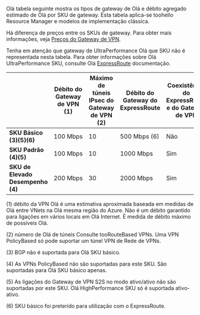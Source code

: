 Olá tabela seguinte mostra os tipos de gateway de Olá e débito agregado estimado de Olá por SKU de gateway. Esta tabela aplica-se toohello Resource Manager e modelos de implementação clássica. 

Há diferença de preços entre os SKUs de gateway. Para obter mais informações, veja [Preços do Gateway de VPN](https://azure.microsoft.com/pricing/details/vpn-gateway).

Tenha em atenção que gateway de UltraPerformance Olá que SKU não é representada nesta tabela. Para obter informações sobre Olá UltraPerformance SKU, consulte Olá [ExpressRoute](../articles/expressroute/expressroute-about-virtual-network-gateways.md) documentação.

|  | **Débito do Gateway de VPN (1)** | **Máximo de túneis IPsec do Gateway de VPN (2)** | **Débito do Gateway do ExpressRoute** | **Coexistência do ExpressRoute e do Gateway de VPN** |
| --- | --- | --- | --- | --- |
| **SKU Básico (3)(5)(6)** |100 Mbps |10 |500 Mbps (6) |Não |
| **SKU Padrão (4)(5)** |100 Mbps |10 |1000 Mbps |Sim |
| **SKU de Elevado Desempenho (4)** |200 Mbps |30 |2000 Mbps |Sim |


(1) débito da VPN Olá é uma estimativa aproximada baseada em medidas de Olá entre VNets na Olá mesma região do Azure. Não é um débito garantido para ligações em vários locais em Olá Internet. É medida de débito máximo de possíveis Olá.

(2) número de Olá de túneis Consulte tooRouteBased VPNs. Uma VPN PolicyBased só pode suportar um túnel VPN de Rede de VPNs.

(3) BGP não é suportada para Olá SKU básico.

(4) As VPNs PolicyBased não são suportadas para este SKU. São suportadas para Olá SKU básico apenas.

(5) As ligações do Gateway de VPN S2S no modo ativo/ativo não são suportadas por este SKU. Olá HighPerformance SKU só é suportada ativo-ativo.

(6) SKU básico foi preterido para utilização com o ExpressRoute.
